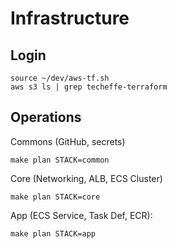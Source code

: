 # Infrastructure

## Login

```shell
source ~/dev/aws-tf.sh
aws s3 ls | grep techeffe-terraform
```

## Operations

Commons (GitHub, secrets)
```shell
make plan STACK=common
```

Core (Networking, ALB, ECS Cluster)
```shell
make plan STACK=core
```

App (ECS Service, Task Def, ECR):
```shell
make plan STACK=app
```

